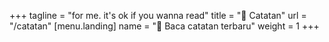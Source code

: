 +++
tagline = "for me. it's ok if you wanna read"
title = "📝 Catatan"
url = "/catatan"
[menu.landing]
name = "📝 Baca catatan terbaru"
weight = 1
+++
